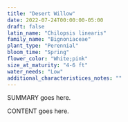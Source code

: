 ```yaml
---
title: "Desert Willow"
date: 2022-07-24T00:00:00-05:00
draft: false
latin_name: "Chilopsis linearis"
family_name: "Bignoniaceae"
plant_type: "Perennial"
bloom_time: "Spring"
flower_color: "White;pink"
size_at_maturity: "4-6 ft"
water_needs: "Low"
additional_characteristices_notes: ""
---
```


SUMMARY goes here.

<!--more-->

CONTENT goes here.